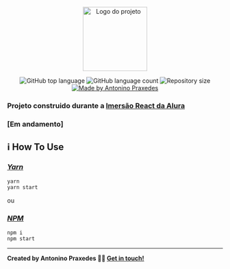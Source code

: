 <p align="center">
  <img alt="Logo do projeto" width="150px" src="https://www.alura.com.br/assets/img/imersoes/react/imersao-react-logo.1594044142.svg" />
</p>

<p align="center">
  <img alt="GitHub top language" src="https://img.shields.io/github/languages/top/apfjunior/aluraflix">
  <img alt="GitHub language count" src="https://img.shields.io/github/languages/count/apfjunior/aluraflix">
  <img alt="Repository size" src="https://img.shields.io/github/repo-size/apfjunior/aluraflix">
  <a href="https://github.com/apfjunior">
    <img alt="Made by Antonino Praxedes" src="https://img.shields.io/badge/created%20by-Antonino%20Praxedes-blue">
  </a>
</p>

### Projeto construido durante a [Imersão React da Alura](https://www.alura.com.br/imersao-react/)
### [Em andamento]

## :information_source: How To Use

### *[Yarn](https://yarnpkg.com/)*
```sh
yarn
yarn start
```

ou

### *[NPM](https://www.npmjs.com/)*
```sh
npm i
npm start
```


-----
**Created by Antonino Praxedes 👋🏻 [Get in touch!](https://www.linkedin.com/in/antoninopraxedes/)**

